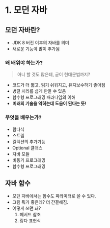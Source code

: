 # 1. 모던 자바
## 모던 자바란?
* JDK 8 버전 이후의 자바를 의미
* 새로운 기능이 많이 추가됨

### 왜 배워야 하는가?
> 아니 할 것도 많은데, 굳이 현대문법까지?
* 코드가 더 짧고, 읽기 쉬워지고, 유지보수하기 좋아짐
* 병렬 처리를 쉽게 만들 수 있음
* 함수형 프로그래밍 패러다임의 이해
* **미래의 기술을 익히는데 도움이 된다는 뜻!**

### 무엇을 배우는가?
* 람다식
* 스트림
* 컬렉션의 추가기능
* Optional 클래스
* 자바 모듈
* 비동기 프로그래밍
* 함수형 프로그래밍

## 자바 함수
* 모던 자바에서는 함수도 파라미터로 쓸 수 있다.
* 그럼 뭐가 좋은데? 더 간결해짐.
* 어떻게 쓰면 돼?
  1. 메서드 참조
  2. 람다 표현식

